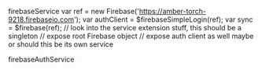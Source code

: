 firebaseService
	  	var ref = new Firebase('https://amber-torch-9218.firebaseio.com');
	  	var authClient = $firebaseSimpleLogin(ref);
		var sync = $firebase(ref);
		// look into the service extension stuff, this should be a singleton
		// expose root Firebase object
		// expose auth client as well maybe or should this be its own service

firebaseAuthService
